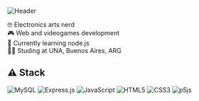 ![Header](./your-header-image-name.png)

🤓 Electronics arts nerd  
🎮 Web and videogames development  
🌱 Currently learning node.js  
👨‍🎓 Studing at UNA, Buenos Aires, ARG

## ⚠ Stack
![MySQL](https://img.shields.io/badge/mysql-4479A1.svg?style=for-the-badge&logo=mysql&logoColor=white) ![Express.js](https://img.shields.io/badge/express.js-%23404d59.svg?style=for-the-badge&logo=express&logoColor=%2361DAFB) ![JavaScript](https://img.shields.io/badge/javascript-%23323330.svg?style=for-the-badge&logo=javascript&logoColor=%23F7DF1E) 	![HTML5](https://img.shields.io/badge/html5-%23E34F26.svg?style=for-the-badge&logo=html5&logoColor=white) 	![CSS3](https://img.shields.io/badge/css3-%231572B6.svg?style=for-the-badge&logo=css3&logoColor=white) 	![p5js](https://img.shields.io/badge/p5.js-ED225D?style=for-the-badge&logo=p5.js&logoColor=FFFFFF)

<!---
mauroncho/mauroncho is a ✨ special ✨ repository because its `README.md` (this file) appears on your GitHub profile.
You can click the Preview link to take a look at your changes.
--->
